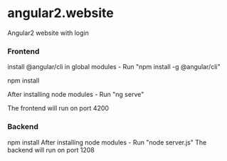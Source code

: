 # angular2.website
Angular2 website with login

### Frontend

install @angular/cli in global modules - Run "npm install -g @angular/cli"


npm install


After installing node modules - Run "ng serve"


The frontend will run on port 4200


### Backend

npm install
After installing node modules - Run "node server.js"
The backend will run on port 1208
